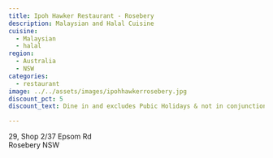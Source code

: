 ```yaml
---
title: Ipoh Hawker Restaurant - Rosebery
description: Malaysian and Halal Cuisine
cuisine:
  - Malaysian
  - halal
region:
  - Australia
  - NSW
categories:
  - restaurant
image: ../../assets/images/ipohhawkerrosebery.jpg
discount_pct: 5
discount_text: Dine in and excludes Pubic Holidays & not in conjunction with any other offer

---
```


29, Shop 2/37 Epsom Rd  
Rosebery NSW
